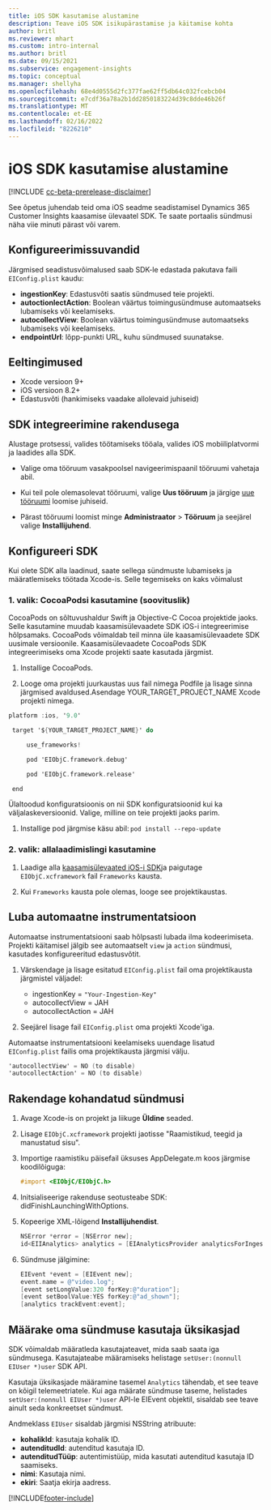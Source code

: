 ```yaml
---
title: iOS SDK kasutamise alustamine
description: Teave iOS SDK isikupärastamise ja käitamise kohta
author: britl
ms.reviewer: mhart
ms.custom: intro-internal
ms.author: britl
ms.date: 09/15/2021
ms.subservice: engagement-insights
ms.topic: conceptual
ms.manager: shellyha
ms.openlocfilehash: 68e4d0555d2fc377fae62ff5db64c032fcebcb04
ms.sourcegitcommit: e7cdf36a78a2b1dd2850183224d39c8dde46b26f
ms.translationtype: MT
ms.contentlocale: et-EE
ms.lasthandoff: 02/16/2022
ms.locfileid: "8226210"
---
```

# <a name="get-started-with-the-ios-sdk"></a>iOS SDK kasutamise alustamine

[!INCLUDE [cc-beta-prerelease-disclaimer](includes/cc-beta-prerelease-disclaimer.md)]

See õpetus juhendab teid oma iOS seadme seadistamisel Dynamics 365 Customer Insights kaasamise ülevaatel SDK. Te saate portaalis sündmusi näha viie minuti pärast või varem.

## <a name="configuration-options"></a>Konfigureerimissuvandid

Järgmised seadistusvõimalused saab SDK-le edastada pakutava faili `EIConfig.plist` kaudu:

- **ingestionKey**: Edastusvõti saatis sündmused teie projekti.
- **autoctionlectAction**: Boolean väärtus toimingusündmuse automaatseks lubamiseks või keelamiseks.
- **autocollectView**: Boolean väärtus toimingusündmuse automaatseks lubamiseks või keelamiseks.
- **endpointUrl**: lõpp-punkti URL, kuhu sündmused suunatakse.

## <a name="prerequisites"></a>Eeltingimused

- Xcode versioon 9+
- iOS versioon 8.2+
- Edastusvõti (hankimiseks vaadake allolevaid juhiseid)

## <a name="integrate-the-sdk-into-your-application"></a>SDK integreerimine rakendusega

Alustage protsessi, valides töötamiseks tööala, valides iOS mobiiliplatvormi ja laadides alla SDK.

- Valige oma tööruum vasakpoolsel navigeerimispaanil tööruumi vahetaja abil.

- Kui teil pole olemasolevat tööruumi, valige  **Uus tööruum** ja järgige [uue tööruumi](create-workspace.md) loomise juhiseid.

- Pärast tööruumi loomist minge **Administraator** > **Tööruum** ja seejärel valige **Installijuhend**.

## <a name="configure-the-sdk"></a>Konfigureeri SDK

Kui olete SDK alla laadinud, saate sellega sündmuste lubamiseks ja määratlemiseks töötada Xcode-is. Selle tegemiseks on kaks võimalust

### <a name="option-1-using-cocoapods-recommended"></a>1. valik: CocoaPodsi kasutamine (soovituslik)
CocoaPods on sõltuvushaldur Swift ja Objective-C Cocoa projektide jaoks. Selle kasutamine muudab kaasamisülevaadete SDK iOS-i integreerimise hõlpsamaks. CocoaPods võimaldab teil minna üle kaasamisülevaadete SDK uusimale versioonile. Kaasamisülevaadete CocoaPods SDK integreerimiseks oma Xcode projekti saate kasutada järgmist. 

1. Installige CocoaPods. 

1. Looge oma projekti juurkaustas uus fail nimega Podfile ja lisage sinna järgmised avaldused.Asendage YOUR_TARGET_PROJECT_NAME Xcode projekti nimega. 
```objectivec
platform :ios, '9.0'  

 target '${YOUR_TARGET_PROJECT_NAME}' do 

     use_frameworks!   

     pod 'EIObjC.framework.debug' 

     pod 'EIObjC.framework.release' 

 end 
```
Ülaltoodud konfiguratsioonis on nii SDK konfiguratsioonid kui ka väljalaskeversioonid. Valige, milline on teie projekti jaoks parim.

1. Installige pod järgmise käsu abil: `pod install --repo-update `

### <a name="option-2-using-download-link"></a>2. valik: allalaadimislingi kasutamine

1. Laadige alla [kaasamisülevaated iOS-i SDK](https://download.pi.dynamics.com/sdk/EI-SDKs/ei-ios-sdk.zip)ja paigutage `EIObjC.xcframework` fail `Frameworks` kausta.

1. Kui `Frameworks` kausta pole olemas, looge see projektikaustas.

## <a name="enable-auto-instrumentation"></a>Luba automaatne instrumentatsioon
 
Automaatse instrumentatsiooni saab hõlpsasti lubada ilma kodeerimiseta. Projekti käitamisel jälgib see automaatselt `view` ja `action` sündmusi, kasutades konfigureeritud edastusvõtit. 

1. Värskendage ja lisage esitatud `EIConfig.plist` fail oma projektikausta järgmistel väljadel:
    - ingestionKey = `"Your-Ingestion-Key"`
    - autocollectView = JAH
    - autocollectAction = JAH

2. Seejärel lisage fail `EIConfig.plist` oma projekti Xcode'iga. 



Automaatse instrumentatsiooni keelamiseks uuendage lisatud `EIConfig.plist` failis oma projektikausta järgmisi välju. 

```objectivec
'autocollectView' = NO (to disable)
'autocollectAction' = NO (to disable)
```


## <a name="implement-custom-events"></a>Rakendage kohandatud sündmusi

1. Avage Xcode-is on projekt ja liikuge **Üldine** seaded. 
1. Lisage `EIObjC.xcframework` projekti jaotisse "Raamistikud, teegid ja manustatud sisu".

1. Importige raamistiku päisefail üksuses AppDelegate.m koos järgmise koodilõiguga:

    ```objectivec
    #import <EIObjC/EIObjC.h>
    ```

1. Initsialiseerige rakenduse seotusteabe SDK: didFinishLaunchingWithOptions.
1. Kopeerige XML-lõigend **Installijuhendist**.

    ```objectivec
    NSError *error = [NSError new];
    id<EIIAnalytics> analytics = [EIAnalyticsProvider analyticsForIngestionKey:nil error:&error];
    ```

1. Sündmuse jälgimine:

    ```objectivec
    EIEvent *event = [EIEvent new];
    event.name = @"video.log";
    [event setLongValue:320 forKey:@"duration"];
    [event setBoolValue:YES forKey:@"ad_shown"];
    [analytics trackEvent:event];
    ```

## <a name="set-user-details-for-your-event"></a>Määrake oma sündmuse kasutaja üksikasjad

SDK võimaldab määratleda kasutajateavet, mida saab saata iga sündmusega. Kasutajateabe määramiseks helistage `setUser:(nonnull EIUser *)user` SDK API.

Kasutaja üksikasjade määramine tasemel `Analytics` tähendab, et see teave on kõigil telemeetriatele. Kui aga määrate sündmuse taseme, helistades `setUser:(nonnull EIUser *)user` API-le EIEvent objektil, sisaldab see teave ainult seda konkreetset sündmust.

Andmeklass `EIUser` sisaldab järgmisi NSString atribuute:

- **kohalikId**: kasutaja kohalik ID.
- **autenditudId**: autenditud kasutaja ID.
- **autenditudTüüp**: autentimistüüp, mida kasutati autenditud kasutaja ID saamiseks.
- **nimi**: Kasutaja nimi.
- **ekiri**: Saatja ekirja aadress.


[!INCLUDE[footer-include](../includes/footer-banner.md)]
